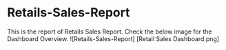 # Retails-Sales-Report
This is the report of Retails Sales Report.
Check the below image for the Dashboard Overview.
![Retails-Sales-Report] [Retail Sales Dashboard.png]
